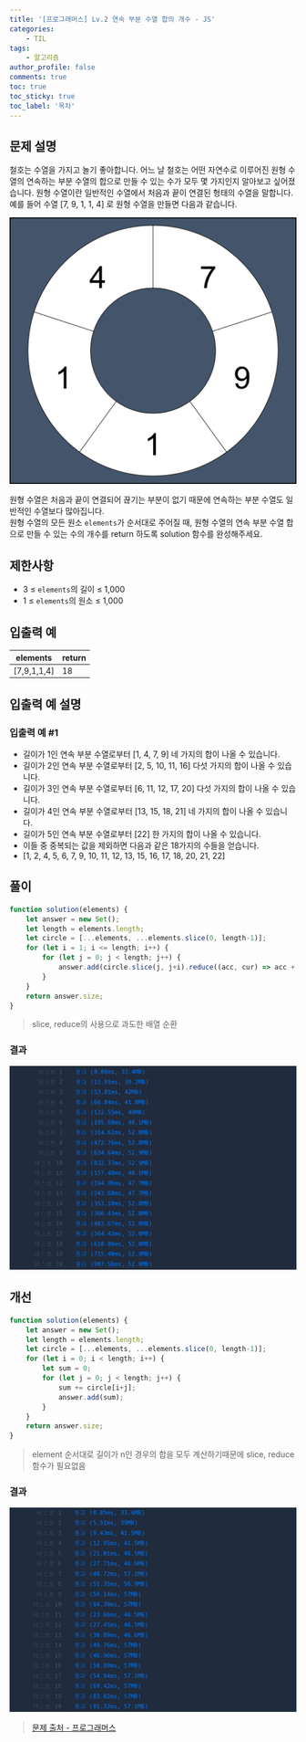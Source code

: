```yaml
---
title: '[프로그래머스] Lv.2 연속 부분 수열 합의 개수 - JS'
categories:
    - TIL
tags:
    - 알고리즘
author_profile: false
comments: true
toc: true
toc_sticky: true
toc_label: '목차'
---
```


## 문제 설명
철호는 수열을 가지고 놀기 좋아합니다. 어느 날 철호는 어떤 자연수로 이루어진 원형 수열의 연속하는 부분 수열의 합으로 만들 수 있는 수가 모두 몇 가지인지 알아보고 싶어졌습니다. 원형 수열이란 일반적인 수열에서 처음과 끝이 연결된 형태의 수열을 말합니다. 예를 들어 수열 [7, 9, 1, 1, 4] 로 원형 수열을 만들면 다음과 같습니다.

![desc1](/assets/images/2023/10/14/algorithm-95-desc1.png)

원형 수열은 처음과 끝이 연결되어 끊기는 부분이 없기 때문에 연속하는 부분 수열도 일반적인 수열보다 많아집니다.  
원형 수열의 모든 원소 `elements`가 순서대로 주어질 때, 원형 수열의 연속 부분 수열 합으로 만들 수 있는 수의 개수를 return 하도록 solution 함수를 완성해주세요.

## 제한사항
* 3 ≤ `elements`의 길이 ≤ 1,000
* 1 ≤ `elements`의 원소 ≤ 1,000

## 입출력 예

| elements    	| return 	|
|-------------	|--------	|
| [7,9,1,1,4] 	| 18     	|

## 입출력 예 설명
### 입출력 예 #1
* 길이가 1인 연속 부분 수열로부터 [1, 4, 7, 9] 네 가지의 합이 나올 수 있습니다.
* 길이가 2인 연속 부분 수열로부터 [2, 5, 10, 11, 16] 다섯 가지의 합이 나올 수 있습니다.
* 길이가 3인 연속 부분 수열로부터 [6, 11, 12, 17, 20] 다섯 가지의 합이 나올 수 있습니다.
* 길이가 4인 연속 부분 수열로부터 [13, 15, 18, 21] 네 가지의 합이 나올 수 있습니다.
* 길이가 5인 연속 부분 수열로부터 [22] 한 가지의 합이 나올 수 있습니다.
* 이들 중 중복되는 값을 제외하면 다음과 같은 18가지의 수들을 얻습니다.
* [1, 2, 4, 5, 6, 7, 9, 10, 11, 12, 13, 15, 16, 17, 18, 20, 21, 22]

## 풀이
```javascript
function solution(elements) {
    let answer = new Set();
    let length = elements.length;
    let circle = [...elements, ...elements.slice(0, length-1)];
    for (let i = 1; i <= length; i++) {
        for (let j = 0; j < length; j++) {
            answer.add(circle.slice(j, j+i).reduce((acc, cur) => acc + cur));
        }
    }
    return answer.size;
}
```
> slice, reduce의 사용으로 과도한 배열 순환

### 결과
![result1](/assets/images/2023/10/14/algorithm-95-result1.png)

## 개선
```javascript
function solution(elements) {
    let answer = new Set();
    let length = elements.length;
    let circle = [...elements, ...elements.slice(0, length-1)];
    for (let i = 0; i < length; i++) {
        let sum = 0;
        for (let j = 0; j < length; j++) {
            sum += circle[i+j];
            answer.add(sum);
        }
    }
    return answer.size;
}
```
> element 순서대로 길이가 n인 경우의 합을 모두 계산하기때문에 slice, reduce 함수가 필요없음

### 결과
![result2](/assets/images/2023/10/14/algorithm-95-result2.png)

>[문제 출처 - 프로그래머스](https://school.programmers.co.kr/learn/courses/30/lessons/131701)
